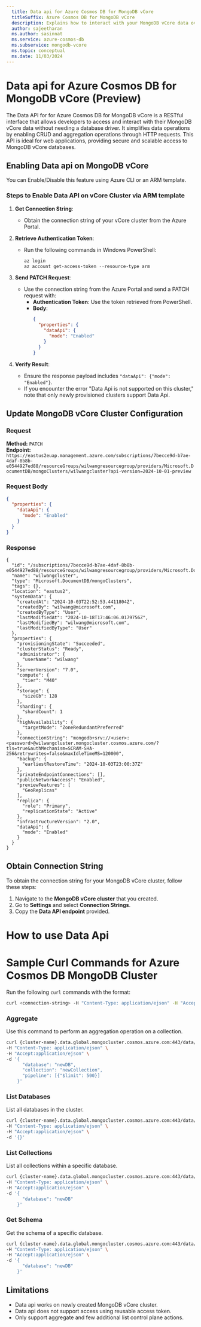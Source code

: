 ```yaml
---
  title: Data api for Azure Cosmos DB for MongoDB vCore
  titleSuffix: Azure Cosmos DB for MongoDB vCore
  description: Explains how to interact with your MongoDB vCore data over HTTPS with simple RESTful endpoints
  author: sajeetharan
  ms.author: sasinnat
  ms.service: azure-cosmos-db
  ms.subservice: mongodb-vcore
  ms.topic: conceptual
  ms.date: 11/03/2024
---
```


# Data api for Azure Cosmos DB for MongoDB vCore (Preview)

The Data API for for Azure Cosmos DB for MongoDB vCore is a RESTful interface that allows developers to access and interact with their MongoDB vCore data without needing a database driver. It simplifies data operations by enabling CRUD and aggregation operations through HTTP requests. This API is ideal for web applications, providing secure and scalable access to MongoDB vCore databases.  
 

## Enabling Data api on MongoDB vCore

You can Enable/Disable this feature using Azure CLI or an ARM template.  

### Steps to Enable Data API on vCore Cluster via ARM template

1. **Get Connection String**:
   - Obtain the connection string of your vCore cluster from the Azure Portal.

2. **Retrieve Authentication Token**:
   - Run the following commands in Windows PowerShell:
     ```powershell
     az login
     az account get-access-token --resource-type arm
     ```

3. **Send PATCH Request**:
   - Use the connection string from the Azure Portal and send a PATCH request with:
     - **Authentication Token**: Use the token retrieved from PowerShell.
     - **Body**:
       ```json
       {
         "properties": {
           "dataApi": {
             "mode": "Enabled"
           }
         }
       }
       ```

4. **Verify Result**:
   - Ensure the response payload includes `"dataApi": {"mode": "Enabled"}`.
   - If you encounter the error "Data Api is not supported on this cluster," note that only newly provisioned clusters support Data Api.

## Update MongoDB vCore Cluster Configuration

### Request

**Method:** `PATCH`  
**Endpoint:** `https://eastus2euap.management.azure.com/subscriptions/7becce9d-b7ae-4daf-8b8b-e0544927ed88/resourceGroups/wilwangresourcegroup/providers/Microsoft.DocumentDB/mongoClusters/wilwangcluster?api-version=2024-10-01-preview`


### Request Body

```json
{
  "properties": {
    "dataApi": {
      "mode": "Enabled"
    }
  }
}
```
### Response

```
{
  "id": "/subscriptions/7becce9d-b7ae-4daf-8b8b-e0544927ed88/resourceGroups/wilwangresourcegroup/providers/Microsoft.DocumentDB/mongoClusters/wilwangcluster",
  "name": "wilwangcluster",
  "type": "Microsoft.DocumentDB/mongoClusters",
  "tags": {},
  "location": "eastus2",
  "systemData": {
    "createdAt": "2024-10-03T22:52:53.4411804Z",
    "createdBy": "wilwang@microsoft.com",
    "createdByType": "User",
    "lastModifiedAt": "2024-10-18T17:46:06.0179756Z",
    "lastModifiedBy": "wilwang@microsoft.com",
    "lastModifiedByType": "User"
  },
  "properties": {
    "provisioningState": "Succeeded",
    "clusterStatus": "Ready",
    "administrator": {
      "userName": "wilwang"
    },
    "serverVersion": "7.0",
    "compute": {
      "tier": "M40"
    },
    "storage": {
      "sizeGb": 128
    },
    "sharding": {
      "shardCount": 1
    },
    "highAvailability": {
      "targetMode": "ZoneRedundantPreferred"
    },
    "connectionString": "mongodb+srv://<user>:<password>@wilwangcluster.mongocluster.cosmos.azure.com/?tls=true&authMechanism=SCRAM-SHA-256&retrywrites=false&maxIdleTimeMS=120000",
    "backup": {
      "earliestRestoreTime": "2024-10-03T23:00:37Z"
    },
    "privateEndpointConnections": [],
    "publicNetworkAccess": "Enabled",
    "previewFeatures": [
      "GeoReplicas"
    ],
    "replica": {
      "role": "Primary",
      "replicationState": "Active"
    },
    "infrastructureVersion": "2.0",
    "dataApi": {
      "mode": "Enabled"
    }
  }
}
```

## Obtain Connection String

To obtain the connection string for your MongoDB vCore cluster, follow these steps:

1. Navigate to the **MongoDB vCore cluster** that you created.
2. Go to **Settings** and select **Connection Strings**.
3. Copy the **Data API endpoint** provided.

# How to use Data Api

# Sample Curl Commands for Azure Cosmos DB MongoDB Cluster

Run the following `curl` commands with the format:

```bash
curl <connection-string> -H "Content-Type: application/ejson" -H "Accept:application/ejson" -d '{<parameters>}'
```
### Aggregate

Use this command to perform an aggregation operation on a collection.

```bash
curl {cluster-name}.data.global.mongocluster.cosmos.azure.com:443/data/v1/action/aggregate \
-H "Content-Type: application/ejson" \
-H "Accept:application/ejson" \
-d '{
      "database": "newDB",
      "collection": "newCollection",
      "pipeline": [{"$limit": 500}]
    }'
```

### List Databases

List all databases in the cluster.

```bash
curl {cluster-name}.data.global.mongocluster.cosmos.azure.com:443/data/v1/action/listDatabases \
-H "Content-Type: application/ejson" \
-H "Accept:application/ejson" \
-d '{}'
```

### List Collections

List all collections within a specific database.

```bash
curl {cluster-name}.data.global.mongocluster.cosmos.azure.com:443/data/v1/action/listCollections \
-H "Content-Type: application/ejson" \
-H "Accept:application/ejson" \
-d '{
      "database": "newDB"
    }'
```

### Get Schema

Get the schema of a specific database.

```bash
curl {cluster-name}.data.global.mongocluster.cosmos.azure.com:443/data/v1/action/getSchema \
-H "Content-Type: application/ejson" \
-H "Accept:application/ejson" \
-d '{
      "database": "newDB"
    }'
```

## Limitations

- Data api works on newly created MongoDB vCore cluster.
- Data api does not support access using reusable access token.
- Only support aggregate and few additional list control plane actions.

